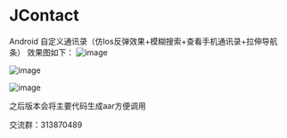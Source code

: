 # JContact
Android 自定义通讯录（仿Ios反弹效果+模糊搜索+查看手机通讯录+拉伸导航条）
效果图如下：
![image](https://github.com/WX-JIN/JContact/blob/master/screenshots/1.png)

![image](https://github.com/WX-JIN/JContact/blob/master/screenshots/2.png)

![image](https://github.com/WX-JIN/JContact/blob/master/screenshots/3.png)

之后版本会将主要代码生成aar方便调用

交流群：313870489
